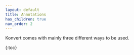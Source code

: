 ```yaml
---
layout: default
title: Annotations
has_children: true
nav_order: 2
---
```


Konvert comes with mainly three different ways to be used.

{:toc}
